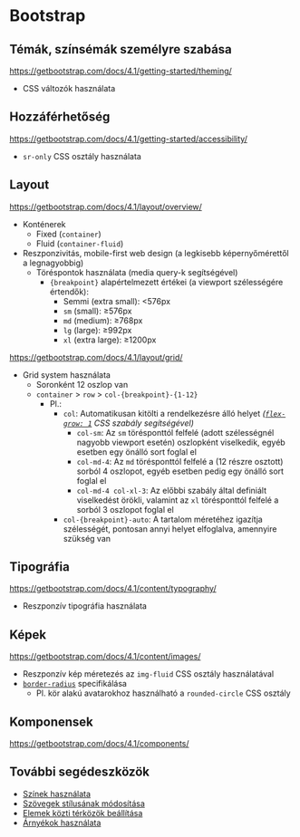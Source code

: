 # Bootstrap

## Témák, színsémák személyre szabása

https://getbootstrap.com/docs/4.1/getting-started/theming/

- CSS változók használata

## Hozzáférhetőség

https://getbootstrap.com/docs/4.1/getting-started/accessibility/

- `sr-only` CSS osztály használata

## Layout

https://getbootstrap.com/docs/4.1/layout/overview/

- Konténerek
  - Fixed (`container`)
  - Fluid (`container-fluid`)
- Reszponzivitás, mobile-first web design (a legkisebb képernyőmérettől a legnagyobbig)
  - Töréspontok használata (media query-k segítségével)
    - `{breakpoint}` alapértelmezett értékei (a viewport szélességére értendők):
      - Semmi (extra small): <576px
      - `sm` (small): ≥576px
      - `md` (medium): ≥768px
      - `lg` (large): ≥992px
      - `xl` (extra large): ≥1200px

https://getbootstrap.com/docs/4.1/layout/grid/

- Grid system használata
  - Soronként 12 oszlop van
  - `container` > `row` > `col-{breakpoint}-{1-12}`
    - Pl.:
      - `col`: Automatikusan kitölti a rendelkezésre álló helyet _([`flex-grow: 1`][flex-grow] CSS szabály segítségével)_
        - `col-sm`: Az `sm` törésponttól felfelé (adott szélességnél nagyobb viewport esetén) oszlopként viselkedik, egyéb esetben egy önálló sort foglal el
        - `col-md-4`: Az `md` törésponttól felfelé a (12 részre osztott) sorból 4 oszlopot, egyéb esetben pedig egy önálló sort foglal el
        - `col-md-4 col-xl-3`: Az előbbi szabály által definiált viselkedést örökli, valamint az `xl` törésponttól felfelé a sorból 3 oszlopot foglal el
      - `col-{breakpoint}-auto`: A tartalom méretéhez igazítja szélességét, pontosan annyi helyet elfoglalva, amennyire szükség van

[flex-grow]: https://developer.mozilla.org/en-US/docs/Web/CSS/flex-grow

## Tipográfia

https://getbootstrap.com/docs/4.1/content/typography/

- Reszponzív tipográfia használata

## Képek

https://getbootstrap.com/docs/4.1/content/images/

- Reszponzív kép méretezés az `img-fluid` CSS osztály használatával
- [`border-radius`][border-radius] specifikálása
  - Pl. kör alakú avatarokhoz használható a `rounded-circle` CSS osztály

[border-radius]: https://developer.mozilla.org/en-US/docs/Web/CSS/border-radius

## Komponensek

https://getbootstrap.com/docs/4.1/components/

## További segédeszközök

- [Színek használata](https://getbootstrap.com/docs/4.1/utilities/colors/)
- [Szövegek stílusának módosítása](http://getbootstrap.com/docs/4.1/utilities/text/)
- [Elemek közti térközök beállítása](https://getbootstrap.com/docs/4.1/utilities/spacing/)
- [Árnyékok használata](https://getbootstrap.com/docs/4.1/utilities/shadows/)
